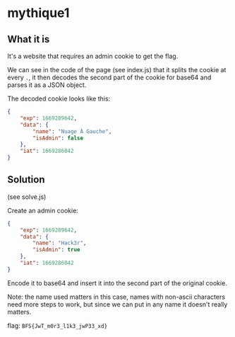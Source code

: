 # mythique1

## What it is

It's a website that requires an admin cookie to get the flag.

We can see in the code of the page (see index.js) that it splits the cookie at every ```.```, it then decodes the second part of the cookie for base64 and parses it as a JSON object.

The decoded cookie looks like this:
```json
{
	"exp": 1669289642,
	"data": {
		"name": "Nuage À Gauche",
		"isAdmin": false
	},
	"iat": 1669286042
}
```

## Solution

(see solve.js)

Create an admin cookie:
```json
{
	"exp": 1669289642,
	"data": {
		"name": "Hack3r",
		"isAdmin": true
	},
	"iat": 1669286042
}
```

Encode it to base64 and insert it into the second part of the original cookie.

Note: the name used matters in this case, names with non-ascii characters need more steps to work, but since we can put in any name it doesn't really matters.

flag: ```BFS{JwT_m0r3_l1k3_jwP33_xd}```
